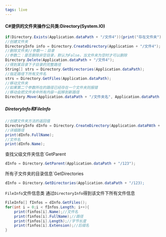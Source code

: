 ```yaml
---
tags: live
---
```

#### C#提供的文件夹操作公共类:Directory(System.IO)
```cs
if(Directory.Exists(Application.dataPath + "/文件4")){print("存在文件夹");}
//创建文件夹
DirectoryInfo info = Directory.CreateDirectory(Application + "/文件4");
//删除文件夹//参数一：目录
//参数二：是否删除非空目录，默认为False，当文件夹为空时才可以删除
Directory.Delete(Application.dataPath + "/文件4");
//得到某目录下子目录的完整路径
String[] strs = Directory.GetDirectories(Application.dataPath);
//指定路径下所有文件名
strs = Directory.GetFiles(Application.dataPath);
//移动文件夹
//如果第二个参数所在的路径已经存在一个文件夹则报错
//移动会把文件夹中所有内容一起移到新路径
Directory.Move(Application.dataPath + "/文件夹名", Application.dataPath + "/文件夹名");
```
##### DiretoryInfo和FileInfo
```cs
//创建文件夹方法的返回值
DirectoryInfo dInfo = Directory.CreateDirectory(Application.dataPAth + "/123");
//详细路径
print(dInfo.FullName);
//文件名
print(dInfo.Name);
```
查找父级文件夹信息`GetParent
```cs
dInfo = Directory.GetParent(Application.dataPath + "/123");
```
所有子文件夹的目录信息`GetDirectories
```cs
dInfo = Directory.GetDirectories(Application.dataPath + "/123);
```
`FileInfo`文件信息类
通过`DirectoryInfo`得到该文件下所有文件信息
```cs
FileInfo[] fInfos = dInfo.GetFiles();
for(int i = 0;i < fInfos.Length; i++){
	print(finfos[i].Name);//文件名
	print(finfos[i].FullName);//路径
	print(finfos[i].Length);//字节长度
	print(finfos[i].Extension);//后缀名
}
```
